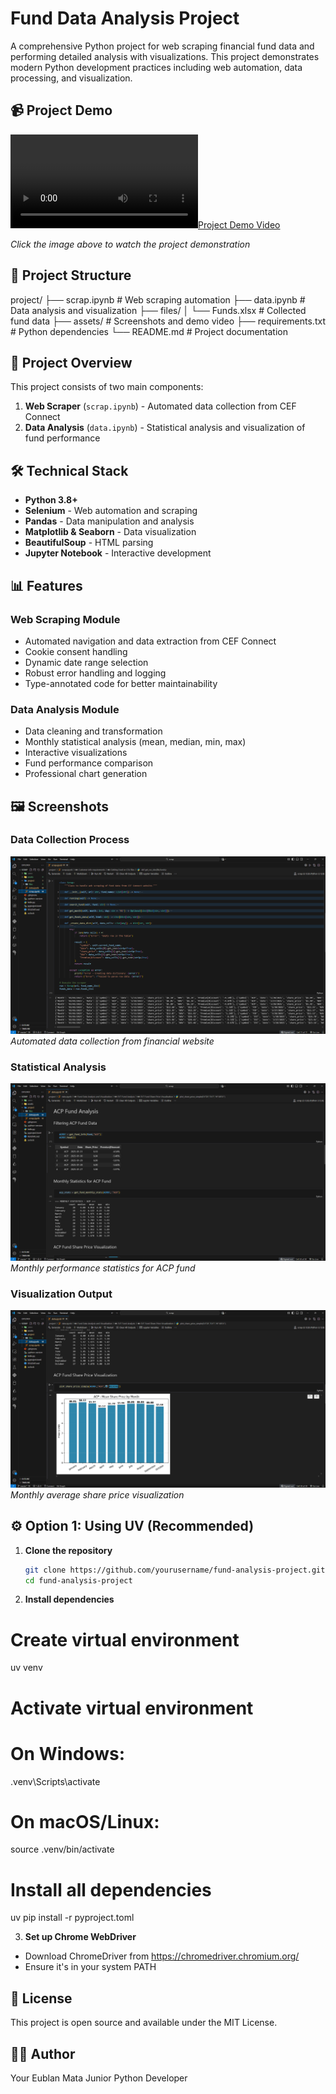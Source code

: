 # Fund Data Analysis Project

A comprehensive Python project for web scraping financial fund data and performing detailed analysis with visualizations. This project demonstrates modern Python development practices including web automation, data processing, and visualization.

## 📹 Project Demo

[![Project Demo Video](./assets/demo-video.mp4)](./assets/demo-video.mp4)

*Click the image above to watch the project demonstration*

## 📁 Project Structure

project/
├── scrap.ipynb # Web scraping automation
├── data.ipynb # Data analysis and visualization
├── files/
│ └── Funds.xlsx # Collected fund data
├── assets/ # Screenshots and demo video
├── requirements.txt # Python dependencies
└── README.md # Project documentation

## 🚀 Project Overview

This project consists of two main components:

1. **Web Scraper** (`scrap.ipynb`) - Automated data collection from CEF Connect
2. **Data Analysis** (`data.ipynb`) - Statistical analysis and visualization of fund performance

## 🛠️ Technical Stack

- **Python 3.8+**
- **Selenium** - Web automation and scraping
- **Pandas** - Data manipulation and analysis
- **Matplotlib & Seaborn** - Data visualization
- **BeautifulSoup** - HTML parsing
- **Jupyter Notebook** - Interactive development

## 📊 Features

### Web Scraping Module
- Automated navigation and data extraction from CEF Connect
- Cookie consent handling
- Dynamic date range selection
- Robust error handling and logging
- Type-annotated code for better maintainability

### Data Analysis Module
- Data cleaning and transformation
- Monthly statistical analysis (mean, median, min, max)
- Interactive visualizations
- Fund performance comparison
- Professional chart generation

## 🖼️ Screenshots

### Data Collection Process
![Web Scraping Interface](./assets/scraping-interface.png)
*Automated data collection from financial website*

### Statistical Analysis
![Fund Statistics](./assets/fund-stats.png)
*Monthly performance statistics for ACP fund*

### Visualization Output
![Share Price Chart](./assets/price-chart.png)
*Monthly average share price visualization*

## ⚙️ Option 1: Using UV (Recommended)

1. **Clone the repository**
   ```bash
   git clone https://github.com/yourusername/fund-analysis-project.git
   cd fund-analysis-project

2. **Install dependencies**

# Create virtual environment
uv venv

# Activate virtual environment
# On Windows:
.venv\Scripts\activate
# On macOS/Linux:
source .venv/bin/activate

# Install all dependencies
uv pip install -r pyproject.toml

3. **Set up Chrome WebDriver**

* Download ChromeDriver from https://chromedriver.chromium.org/
* Ensure it's in your system PATH

## 📝 License
This project is open source and available under the MIT License.

## 👨‍💻 Author
Your Eublan Mata
Junior Python Developer